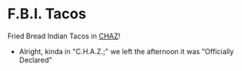 # F.B.I. Tacos 
Fried Bread Indian Tacos in [CHAZ](https://en.wikipedia.org/wiki/Capitol_Hill_Autonomous_Zone)!
 - Alright, kinda in "C.H.A.Z.;" we left the afternoon it was "Officially Declared"
 
 